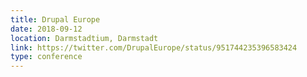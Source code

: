 ```yaml
---
title: Drupal Europe
date: 2018-09-12
location: Darmstadtium, Darmstadt
link: https://twitter.com/DrupalEurope/status/951744235396583424
type: conference
---
```

